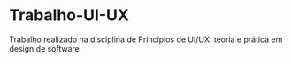 # Trabalho-UI-UX
Trabalho realizado na disciplina de Princípios de UI/UX: teoria e prática em design de software
